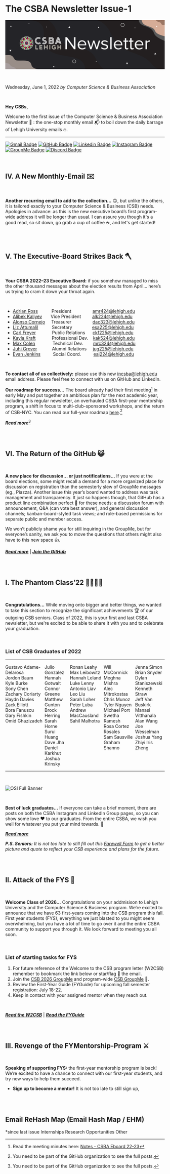 # The CSBA Newsletter Issue-1

![ISH Banner](https://github.com/Lehigh-CSB/newsletter/blob/main/assets/ISH%20Banner.png?raw=true "The CSBA Newsletter")

<br />

Wednesday, June 1, 2022 *by Computer Science & Business Association*

<!-- Uncomment the following to get the style for HTML -->
<!--
<style>
    /* h2 {
        color: #63b1dc;
        font-family: "Merriweather";
        font-weight: bold;
    } */
    .read-more {
        color: #63b1dc;
        font-family: "Merriweather";
        font-weight: bold;
    }
    margin: 100px;
</style>
-->

<br />

**Hey CSBs,**

Welcome to the first issue of the Computer Science & Business Association Newsletter 🎉 : the one-stop monthly email 📬 to boil down the daily barrage of Lehigh University emails 🔥.

---
[![Gmail Badge](https://img.shields.io/badge/-@incsba-ea4335?style=flat-square&labelColor=ea4335&logo=gmail&logoColor=white&link=https://mailto:incsba@lehigh.edu)](mailto:incsba@lehigh.edu)
[![GitHub Badge](https://img.shields.io/badge/-@Lehigh_CSB-181717?style=flat-square&logo=GitHub&logoColor=white&link=https://www.github.com/Lehigh-CSB/)](https://www.github.com/Lehigh-CSB/)
[![Linkedin Badge](https://img.shields.io/badge/-@Lehigh_CSB-blue?style=flat-square&logo=Linkedin&logoColor=white&link=https://www.linkedin.com/groups/4481359/)](https://www.linkedin.com/groups/4481359/)
[![Instagram Badge](https://img.shields.io/badge/-@lehighcsb-e1306c?style=flat-square&labelColor=e1306c&logo=instagram&logoColor=white&link=https://www.instagram.com/lehighcsb/)](https://www.instagram.com/lehighcsb/)
[![GroupMe Badge](https://img.shields.io/badge/-@Lehigh_CSB-00aff0?style=flat-square&labelColor=00aff0&logo=groupme&logoColor=white&link=https://groupme.com/join_group/35276853/t4yllUCs)](https://groupme.com/join_group/35276853/t4yllUCs)
[![Discord Badge](https://img.shields.io/badge/-@Lehigh_CSB-5865f2?style=flat-square&labelColor=5865f2&logo=discord&logoColor=white&link=https://discord.gg/5EDK9W4FGA)](https://discord.gg/5EDK9W4FGA)

<br />

## Ⅳ. A New Monthly-Email ✉️

<br />

**Another recurring email to add to the collection...** 🙃, but unlike the others, it is tailored exactly to your Computer Science & Business (CSB) needs. Apologies in advance: as this is the new executive board’s first program-wide address it will be longer than usual. I can assure you though it's a good read, so sit down, go grab a cup of coffee ☕, and let's get started!

<br />
<br />

## Ⅴ. The Executive-Board Strikes Back 🪓

<br />

**Your CSBA 2022–23 Executive Board:** if you somehow managed to miss the other thousand messages about the election results from April... here’s us trying to cram it down your throat again.

<br />

* [Adrian Ross](https://github.com/adrianmross) &nbsp;&nbsp;&nbsp;&nbsp;&nbsp;&nbsp;&nbsp;&nbsp;&nbsp; President &nbsp;&nbsp;&nbsp;&nbsp;&nbsp;&nbsp;&nbsp;&nbsp;&nbsp;&nbsp;&nbsp;&nbsp;&nbsp;&nbsp;&nbsp; amr424@lehigh.edu
* [Alibek Kaliyev](https://github.com/abekek) &nbsp;&nbsp;&nbsp;&nbsp;&nbsp; Vice President &nbsp;&nbsp;&nbsp;&nbsp;&nbsp;&nbsp;&nbsp; alk224@lehigh.edu
* [Alonso Cornejo](https://github.com/AlonsoCornejo) &nbsp;&nbsp;&nbsp; Treasurer &nbsp;&nbsp;&nbsp;&nbsp;&nbsp;&nbsp;&nbsp;&nbsp;&nbsp;&nbsp;&nbsp;&nbsp;&nbsp;&nbsp;&nbsp; dac323@lehigh.edu
* [Liz Attumalil](https://github.com/GIRvB6162) &nbsp;&nbsp;&nbsp;&nbsp;&nbsp;&nbsp;&nbsp;&nbsp;&nbsp; Secretary &nbsp;&nbsp;&nbsp;&nbsp;&nbsp;&nbsp;&nbsp;&nbsp;&nbsp;&nbsp;&nbsp;&nbsp;&nbsp;&nbsp; esa225@lehigh.edu
* [Carl Freyer](https://github.com/CarlFreyer) &nbsp;&nbsp;&nbsp;&nbsp;&nbsp;&nbsp;&nbsp;&nbsp;&nbsp;&nbsp;&nbsp; Public Relations &nbsp;&nbsp;&nbsp;&nbsp; ckf225@lehigh.edu
* [Kayla Kraft](https://github.com/kaylaak) &nbsp;&nbsp;&nbsp;&nbsp;&nbsp;&nbsp;&nbsp;&nbsp;&nbsp;&nbsp;&nbsp; Professional Dev. &nbsp;&nbsp; kak524@lehigh.edu
* [Max Colen](https://github.com/Mlepic1114) &nbsp;&nbsp;&nbsp;&nbsp;&nbsp;&nbsp;&nbsp;&nbsp;&nbsp;&nbsp;&nbsp;&nbsp; Technical Dev. &nbsp;&nbsp;&nbsp;&nbsp;&nbsp;&nbsp; mrc324@lehigh.edu
* [Juhi Grover](https://github.com/juhigrover) &nbsp;&nbsp;&nbsp;&nbsp;&nbsp;&nbsp;&nbsp;&nbsp;&nbsp;&nbsp; Alumni Relations &nbsp;&nbsp;&nbsp; jug225@lehigh.edu
* [Evan Jenkins](https://github.com/EvanJenkins27) &nbsp;&nbsp;&nbsp;&nbsp;&nbsp;&nbsp;&nbsp;&nbsp; Social Coord. &nbsp;&nbsp;&nbsp;&nbsp;&nbsp;&nbsp;&nbsp;&nbsp; eaj224@lehigh.edu

<br />

**To contact all of us collectively:** please use this new incsba@lehigh.edu email address. Please feel free to connect with us on GitHub and LinkedIn.

**Our roadmap for success...** The board already had their first meeting[^1] in early May and put together an ambitious plan for the next academic year, including this regular newsletter, an overhauled CSBA first-year mentorship program, a shift in focus to multi-club-sponsored workshops, and the return of CSB-NYC. You can read our full-year roadmap [here](https://github.com/Lehigh-CSB/roadmap-22 "roadmap-22").[^GitHub]

_**[Read more](meb.md "Meet the Executive Board")**_[^GitHub]

<br />
<br />

## Ⅵ. The Return of the GitHub 😺

<br />

**A new place for discussion... or just notifications...** If you were at the board elections, some might recall a demand for a more organized place for discussion on registration than the semesterly slew of GroupMe messages (eg., Piazza). Another issue this year’s board wanted to address was task management and transparency. It just so happens though, that GitHub has a product line combination perfect 🌟 for these needs: a discussion forum with announcement, Q&A (can vote best answer), and general discussion channels; kanban-board-styled task views; and role-based permissions for separate public and member access.

We won’t publicly shame you for still inquiring in the GroupMe, but for everyone’s sanity, we ask you to move the questions that others might also have to this new space 👍. 

_**[Read more](TBD)**_ | _**[Join the GitHub](TBD)**_ 

<br />
<br />

## Ⅰ. The Phantom Class’22 👩‍🎓🧑‍🎓

<br />

 <!-- < Honestly, what is with all these Star Wars references... this madman must be stopped.  -->

**Congratulations...** While moving onto bigger and better things, we wanted to take this section to recognize the significant achievements 🏆 of our outgoing CSB seniors. Class of 2022, this is your first and last CSBA newsletter, but we're excited to be able to share it with you and to celebrate your graduation.

<br />

### List of CSB Graduates of 2022

---

<div style="display: flex; width: 100%;"> 
    <div style="flex-grow: 1;">
        <div>Gustavo Adame-Delarosa</div>
        <div>Jordon Baum</div>
        <div>Kyle Burke</div>
        <div>Sony Chen</div>
        <div>Zachary Coriarty</div>
        <div>Haydn Davies</div>
        <div>Zack Elliott</div>
        <div>Bora Fanuscu</div>
        <div>Gary Fishkin</div>
        <div>Omid Ghazizadeh</div>
    </div>
    <div style="flex-grow: 1;">
        <div>Julio Gonzalez</div>
        <div>Hannah Gotwalt</div>
        <div>Connor Greene</div>
        <div>Matthew Gunton</div>
        <div>Brock Herring</div>
        <div>Sarah Horne</div>
        <div>Surui Huang</div>
        <div>Dave Jha</div>
        <div>Daniel Karkhut</div>
        <div>Joshua Krinsky</div>
    </div>
    <div style="flex-grow: 1;">
        <div>Ronan Leahy</div>
        <div>Max Leibowitz</div>
        <div>Hannah Leland</div>
        <div>Luke Lenny</div>
        <div>Antonio Liav</div>
        <div>Leo Liu</div>
        <div>Sarah Loher</div>
        <div>Peter Luba</div>
        <div>Andrew MacCausland</div>
        <div>Sahil Malhotra</div>
    </div>
    <div style="flex-grow: 1;">
        <div>Will McCormick</div>
        <div>Meghna Mishra</div>
        <div>Alec Mitrokostas</div>
        <div>Chris Munoz</div>
        <div>Tyler Nguyen</div>
        <div>Michael Port</div>
        <div>Swetha Ramesh</div>
        <div>Rosa Cortez Rosales</div>
        <div>Sam Sausville</div>
        <div>Graham Shanno</div>
    </div>
    <div style="flex-grow: 1;">
        <div>Jenna Simon</div>
        <div>Brian Snyder</div>
        <div>Dylan Staniszewski</div>
        <div>Kenneth Straw</div>
        <div>Jeff Van Buskirk</div>
        <div>Manasi Vitthanala</div>
        <div>Alan Wang</div>
        <div>Joe Wesselman</div>
        <div>Joshua Yang</div>
        <div>Zhiyi Iris Zheng</div>
    </div>
</div>

---

<br />

![OSI Full Banner](https://github.com/Lehigh-CSB/newsletter/blob/main/ish-1/assets/OSI%2022%20Full-Banner.png?raw=true "CSB-Graduates-Class-2022")

<br />

**Best of luck graduates...** If everyone can take a brief moment, there are posts on both the CSBA Instagram and LinkedIn Group pages, so you can show some love ❤️ to our graduates. From the entire CSBA, we wish you well for whatever you put your mind towards. 👋

_**[Read more](TBD)**_

***P.S. Seniors:** It is not too late to still fill out this [Farewell Form](https://forms.gle/eSsWPQQTLhVpsEMs8) to get a better picture and quote to reflect your CSB experience and plans for the future.*

<br />
<br />

## Ⅱ. Attack of the FYS 👾

<br />

**Welcome Class of 2026...** Congratulations on your addmisison to Lehigh University and the Computer Science & Business program. We’re excited to announce that we have 63 first-years coming into the CSB program this fall. First year students (FYS), everything we just blasted to you might seem overwhelming, but you have a lot of time to go over it and the entire CSBA community to support you through it. We look forward to meeting you all soon.

<br />

### List of starting tasks for FYS

1. For future reference of the Welcome to the CSB program letter (W2CSB) remember to bookmark the link below or star/flag 🚩 the email.
2. Join the [CSB 2026 GroupMe]() and program-wide [CSB GroupMe]() 💬.
3. Review the First-Year Guide (FYGuide) for upcoming fall semester registration: July 18-22.
4. Keep in contact with your assigned mentor when they reach out.

<br />

_**[Read the W2CSB](TBD)**_ | _**[Read the FYGuide](TBD)**_

<br />
<br />

## Ⅲ. Revenge of the FYMentorship-Program ⚔️

<br />

**Speaking of supporting FYS:** the first-year mentorship program is back! We’re excited to have a chance to connect with our first-year students, and try new ways to help them succeed.

- **Sign up to become a mentor!** It is not too late to still sign up, 

<br />
<br />

## Email ReHash Map (Email Hash Map / EHM)

*since last issue
Internships
Research Opportunities
Other

[^1]: Read the meeting minutes here: [Notes - CSBA Eboard 22-23](https://docs.google.com/document/d/1B_UmhUm2qXKQ78tFTR28zcZbUWlV92OEfWZWMGD7PPI/edit?usp=sharing "EBM-1")[^Google]
[^Google]: You need to be part of the Shared Google Drive to see the document.[^Form]
[^GitHub]: You need to be part of the GitHub organization to see the full posts.[^Form]
[^Form]: Please use this form to request access to our resources: [Sign-Up Form]()
